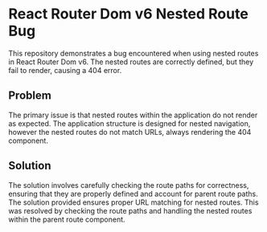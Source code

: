 # React Router Dom v6 Nested Route Bug

This repository demonstrates a bug encountered when using nested routes in React Router Dom v6.  The nested routes are correctly defined, but they fail to render, causing a 404 error.

## Problem

The primary issue is that nested routes within the application do not render as expected.  The application structure is designed for nested navigation, however the nested routes do not match URLs, always rendering the 404 component.

## Solution

The solution involves carefully checking the route paths for correctness, ensuring that they are properly defined and account for parent route paths.  The solution provided ensures proper URL matching for nested routes.  This was resolved by checking the route paths and handling the nested routes within the parent route component.